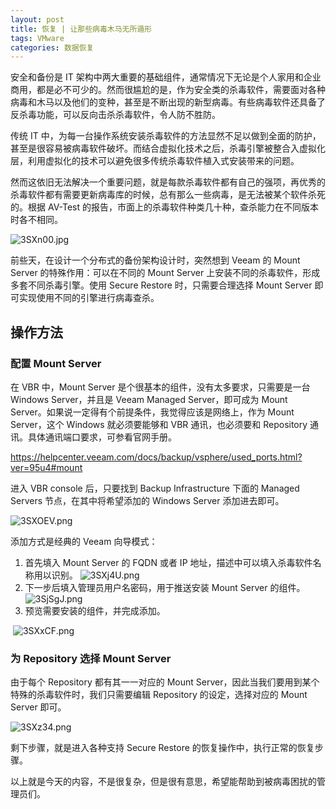 ```yaml
---
layout: post
title: 恢复 | 让那些病毒木马无所遁形
tags: VMware
categories: 数据恢复
---
```


安全和备份是 IT 架构中两大重要的基础组件，通常情况下无论是个人家用和企业商用，都是必不可少的。然而很尴尬的是，作为安全类的杀毒软件，需要面对各种病毒和木马以及他们的变种，甚至是不断出现的新型病毒。有些病毒软件还具备了反杀毒功能，可以反向击杀杀毒软件，令人防不胜防。

传统 IT 中，为每一台操作系统安装杀毒软件的方法显然不足以做到全面的防护，甚至是很容易被病毒软件破坏。而结合虚拟化技术之后，杀毒引擎被整合入虚拟化层，利用虚拟化的技术可以避免很多传统杀毒软件植入式安装带来的问题。

然而这依旧无法解决一个重要问题，就是每款杀毒软件都有自己的强项，再优秀的杀毒软件都有需要更新病毒库的时候，总有那么一些病毒，是无法被某个软件杀死的。根据 AV-Test 的报告，市面上的杀毒软件种类几十种，查杀能力在不同版本时各不相同。

![3SXn00.jpg](https://s2.ax1x.com/2020/02/16/3SXn00.jpg)

前些天，在设计一个分布式的备份架构设计时，突然想到 Veeam 的 Mount Server 的特殊作用：可以在不同的 Mount Server 上安装不同的杀毒软件，形成多套不同杀毒引擎。使用 Secure Restore 时，只需要合理选择 Mount Server 即可实现使用不同的引擎进行病毒查杀。

## 操作方法

### 配置 Mount Server

在 VBR 中，Mount Server 是个很基本的组件，没有太多要求，只需要是一台 Windows Server，并且是 Veeam Managed Server，即可成为 Mount Server。如果说一定得有个前提条件，我觉得应该是网络上，作为 Mount Server，这个 Windows 就必须要能够和 VBR 通讯，也必须要和 Repository 通讯。具体通讯端口要求，可参看官网手册。

https://helpcenter.veeam.com/docs/backup/vsphere/used_ports.html?ver=95u4#mount

进入 VBR console 后，只要找到 Backup Infrastructure 下面的 Managed Servers 节点，在其中将希望添加的 Windows Server 添加进去即可。

![3SXOEV.png](https://s2.ax1x.com/2020/02/16/3SXOEV.png)

添加方式是经典的 Veeam 向导模式：

1. 首先填入 Mount Server 的 FQDN 或者 IP 地址，描述中可以填入杀毒软件名称用以识别。
   ![3SXj4U.png](https://s2.ax1x.com/2020/02/16/3SXj4U.png)
2. 下一步后填入管理员用户名密码，用于推送安装 Mount Server 的组件。
   ![3SjSgJ.png](https://s2.ax1x.com/2020/02/16/3SjSgJ.png)
3. 预览需要安装的组件，并完成添加。

​    ![3SXxCF.png](https://s2.ax1x.com/2020/02/16/3SXxCF.png)

### 为 Repository 选择 Mount Server

由于每个 Repository 都有其一一对应的 Mount Server，因此当我们要用到某个特殊的杀毒软件时，我们只需要编辑 Repository 的设定，选择对应的 Mount Server 即可。

![3SXz34.png](https://s2.ax1x.com/2020/02/16/3SXz34.png)

剩下步骤，就是进入各种支持 Secure Restore 的恢复操作中，执行正常的恢复步骤。

以上就是今天的内容，不是很复杂，但是很有意思，希望能帮助到被病毒困扰的管理员们。